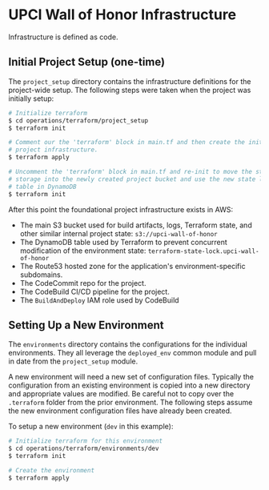 # UPCI Wall of Honor Infrastructure

Infrastructure is defined as code.

## Initial Project Setup (one-time)

The `project_setup` directory contains the infrastructure definitions for the
project-wide setup. The following steps were taken when the project was
initially setup:

```sh
# Initialize terraform
$ cd operations/terraform/project_setup
$ terraform init

# Comment our the 'terraform' block in main.tf and then create the initial
# project infrastructure.
$ terraform apply

# Uncomment the 'terraform' block in main.tf and re-init to move the state
# storage into the newly created project bucket and use the new state lock
# table in DynamoDB
$ terraform init
```

After this point the foundational project infrastructure exists in AWS:

* The main S3 bucket used for build artifacts, logs, Terraform state, and other
  similar internal project state: `s3://upci-wall-of-honor`
* The DynamoDB table used by Terraform to prevent concurrent modification of
  the environment state: `terraform-state-lock.upci-wall-of-honor`
* The Route53 hosted zone for the application's environment-specific subdomains.
* The CodeCommit repo for the project.
* The CodeBuild CI/CD pipeline for the project.
* The `BuildAndDeploy` IAM role used by CodeBuild

## Setting Up a New Environment

The `environments` directory contains the configurations for the individual
environments. They all leverage the `deployed_env` common module and pull in
date from the `project_setup` module.

A new environment will need a new set of configuration files. Typically the
configuration from an existing environment is copied into a new directory and
appropriate values are modified. Be careful not to copy over the `.terraform`
folder from the prior environment. The following steps assume the new
environment configuration files have already been created.

To setup a new environment (`dev` in this example):

```sh
# Initialize terraform for this environment
$ cd operations/terraform/environments/dev
$ terraform init

# Create the environment
$ terraform apply
```
